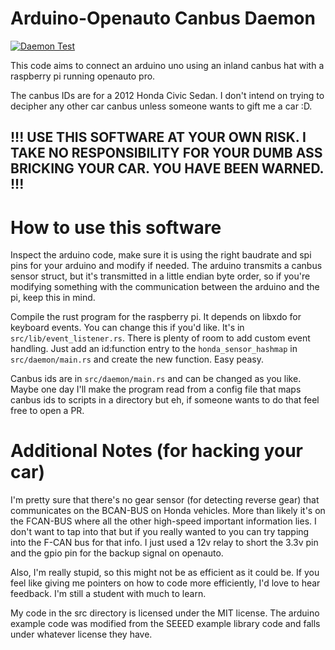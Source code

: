 # Arduino-Openauto Canbus Daemon
[![Daemon Test](https://github.com/DuongTyler/canbusdaemon/actions/workflows/test-daemon.yml/badge.svg?branch=master)](https://github.com/DuongTyler/canbusdaemon/actions/workflows/test-daemon.yml)

This code aims to connect an arduino uno using an inland canbus hat with a raspberry pi running openauto pro.

The canbus IDs are for a 2012 Honda Civic Sedan. I don't intend on trying to decipher any other car canbus unless someone wants to gift me a car :D.

## !!! USE THIS SOFTWARE AT YOUR OWN RISK. I TAKE NO RESPONSIBILITY FOR YOUR DUMB ASS BRICKING YOUR CAR. YOU HAVE BEEN WARNED. !!!

# How to use this software
Inspect the arduino code, make sure it is using the right baudrate and spi pins for your arduino and modify if needed. The arduino transmits a canbus sensor struct, but it's transmitted in a little endian byte order, so if you're modifying something with the communication between the arduino and the pi, keep this in mind.

Compile the rust program for the raspberry pi. It depends on libxdo for keyboard events. You can change this if you'd like. It's in ``src/lib/event_listener.rs``.
There is plenty of room to add custom event handling. Just add an id:function entry to the `honda_sensor_hashmap` in `src/daemon/main.rs` and create the new function. Easy peasy.

Canbus ids are in `src/daemon/main.rs` and can be changed as you like. Maybe one day I'll make the program read from a config file that maps canbus ids to scripts in a directory but eh, if someone wants to do that feel free to open a PR.

# Additional Notes (for hacking your car)
I'm pretty sure that there's no gear sensor (for detecting reverse gear) that communicates on the BCAN-BUS on Honda vehicles. More than likely it's on the FCAN-BUS where all the other high-speed important information lies. I don't want to tap into that but if you really wanted to you can try tapping into the F-CAN bus for that info. I just used a 12v relay to short the 3.3v pin and the gpio pin for the backup signal on openauto.

Also, I'm really stupid, so this might not be as efficient as it could be. If you feel like giving me pointers on how to code more efficiently, I'd love to hear feedback. I'm still a student with much to learn.

My code in the src directory is licensed under the MIT license. The arduino example code was modified from the SEEED example library code and falls under whatever license they have.
